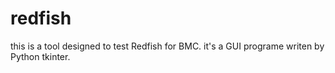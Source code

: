 # redfish
this is a tool designed to test Redfish for BMC. it's a GUI programe writen by Python tkinter.
